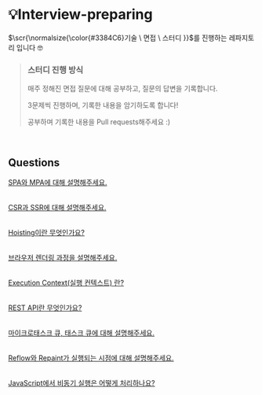 # 💡Interview-preparing
<span>$\scr{\normalsize{\color{#3384C6}기술 \ 면접 \ 스터디 }}$</span>를 진행하는 레파지토리 입니다 🤓

> ### 스터디 진행 방식
> <p>매주 정해진 면접 질문에 대해 공부하고, 질문의 답변을 기록합니다.</p>
> <p>3문제씩 진행하며, 기록한 내용을 암기하도록 합니다!</p>
> <p>공부하며 기록한 내용을 Pull requests해주세요 :)</p>
<br/>




## Questions
[SPA와 MPA에 대해 설명해주세요.](https://github.com/Sooooyeon/Preparing-Interview/blob/main/Questions/SPA%EC%99%80%20MPA.md)<br/><br/>

[CSR과 SSR에 대해 설명해주세요.](https://github.com/Sooooyeon/Preparing-Interview/blob/main/Questions/CSR%EA%B3%BC%20SSR.md)<br/><br/>

[Hoisting이란 무엇인가요?](https://github.com/Sooooyeon/Preparing-Interview/blob/main/Questions/%ED%98%B8%EC%9D%B4%EC%8A%A4%ED%8C%85.md)<br/><br/>

[브라우저 렌더링 과정을 설명해주세요.](https://github.com/Sooooyeon/Preparing-Interview/blob/main/Questions/%EB%B8%8C%EB%9D%BC%EC%9A%B0%EC%A0%80%20%EB%A0%8C%EB%8D%94%EB%A7%81%20%EA%B3%BC%EC%A0%95.md)<br/><br/>

[Execution Context(실행 컨텍스트) 란?](https://github.com/Sooooyeon/Preparing-Interview/blob/main/Questions/%EC%8B%A4%ED%96%89%20%EC%BB%A8%ED%85%8D%EC%8A%A4%ED%8A%B8.md)<br/><br/>

[REST API란 무엇인가요?](https://github.com/Sooooyeon/Preparing-Interview/blob/main/Questions/RESR%20API.md)<br/><br/>

[마이크로태스크 큐, 태스크 큐에 대해 설명해주세요.](https://github.com/Sooooyeon/Preparing-Interview/blob/main/Questions/%ED%83%9C%EC%8A%A4%ED%81%AC%20%ED%81%90.md)<br/><br/>

[Reflow와 Repaint가 실행되는 시점에 대해 설명해주세요.](https://github.com/Sooooyeon/Preparing-Interview/blob/main/Questions/Reflow%2C%20Repaint%EC%9D%98%20%EC%8B%A4%ED%96%89%20%EC%8B%9C%EC%A0%90.md)<br/><br/>

[JavaScript에서 비동기 실행은 어떻게 처리하나요?](https://github.com/Sooooyeon/Preparing-Interview/blob/main/Questions/%EB%B9%84%EB%8F%99%EA%B8%B0%20%EC%8B%A4%ED%96%89%20%EC%B2%98%EB%A6%AC.md)<br/><br/>
